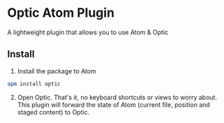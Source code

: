 # Optic Atom Plugin
A lightweight plugin that allows you to use Atom &amp; Optic

## Install
1. Install the package to Atom
```bash
apm install optic
```

2. Open Optic. That's it, no keyboard shortcuts or views to worry about. This plugin will forward the state of Atom (current file, position and staged content) to Optic. 
